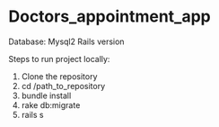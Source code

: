 # Doctors_appointment_app

Database: Mysql2
Rails version

Steps to run project locally:
1. Clone the repository
2. cd /path_to_repository
3. bundle install
4. rake db:migrate
5. rails s
